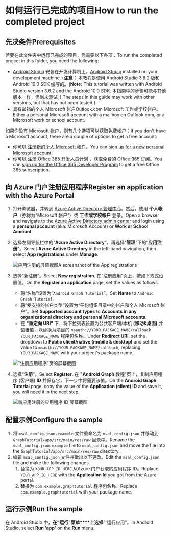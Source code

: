 # <a name="how-to-run-the-completed-project"></a><span data-ttu-id="9ddb3-101">如何运行已完成的项目</span><span class="sxs-lookup"><span data-stu-id="9ddb3-101">How to run the completed project</span></span>

## <a name="prerequisites"></a><span data-ttu-id="9ddb3-102">先决条件</span><span class="sxs-lookup"><span data-stu-id="9ddb3-102">Prerequisites</span></span>

<span data-ttu-id="9ddb3-103">若要在此文件夹中运行已完成的项目，您需要以下各项：</span><span class="sxs-lookup"><span data-stu-id="9ddb3-103">To run the completed project in this folder, you need the following:</span></span>

- <span data-ttu-id="9ddb3-104">[Android Studio](https://developer.android.com/studio/) 安装在开发计算机上。</span><span class="sxs-lookup"><span data-stu-id="9ddb3-104">[Android Studio](https://developer.android.com/studio/) installed on your development machine.</span></span> <span data-ttu-id="9ddb3-105"> (**注意：** 本教程是使用 Android Studio 3.6.2 版和 Android 10.0 SDK 编写的。</span><span class="sxs-lookup"><span data-stu-id="9ddb3-105">(**Note:** This tutorial was written with Android Studio version 3.6.2 and the Android 10.0 SDK.</span></span> <span data-ttu-id="9ddb3-106">本指南中的步骤可能与其他版本一样，但尚未测试。) </span><span class="sxs-lookup"><span data-stu-id="9ddb3-106">The steps in this guide may work with other versions, but that has not been tested.)</span></span>
- <span data-ttu-id="9ddb3-107">具有邮箱的个人 Microsoft 帐户Outlook.com Microsoft 工作或学校帐户。</span><span class="sxs-lookup"><span data-stu-id="9ddb3-107">Either a personal Microsoft account with a mailbox on Outlook.com, or a Microsoft work or school account.</span></span>

<span data-ttu-id="9ddb3-108">如果你没有 Microsoft 帐户，则有几个选项可以获取免费帐户：</span><span class="sxs-lookup"><span data-stu-id="9ddb3-108">If you don't have a Microsoft account, there are a couple of options to get a free account:</span></span>

- <span data-ttu-id="9ddb3-109">你可以 [注册新的个人 Microsoft 帐户](https://signup.live.com/signup?wa=wsignin1.0&rpsnv=12&ct=1454618383&rver=6.4.6456.0&wp=MBI_SSL_SHARED&wreply=https://mail.live.com/default.aspx&id=64855&cbcxt=mai&bk=1454618383&uiflavor=web&uaid=b213a65b4fdc484382b6622b3ecaa547&mkt=E-US&lc=1033&lic=1)。</span><span class="sxs-lookup"><span data-stu-id="9ddb3-109">You can [sign up for a new personal Microsoft account](https://signup.live.com/signup?wa=wsignin1.0&rpsnv=12&ct=1454618383&rver=6.4.6456.0&wp=MBI_SSL_SHARED&wreply=https://mail.live.com/default.aspx&id=64855&cbcxt=mai&bk=1454618383&uiflavor=web&uaid=b213a65b4fdc484382b6622b3ecaa547&mkt=E-US&lc=1033&lic=1).</span></span>
- <span data-ttu-id="9ddb3-110">你可以 [注册 Office 365 开发人员计划](https://developer.microsoft.com/office/dev-program) ，获取免费的 Office 365 订阅。</span><span class="sxs-lookup"><span data-stu-id="9ddb3-110">You can [sign up for the Office 365 Developer Program](https://developer.microsoft.com/office/dev-program) to get a free Office 365 subscription.</span></span>

## <a name="register-an-application-with-the-azure-portal"></a><span data-ttu-id="9ddb3-111">向 Azure 门户注册应用程序</span><span class="sxs-lookup"><span data-stu-id="9ddb3-111">Register an application with the Azure Portal</span></span>

1. <span data-ttu-id="9ddb3-112">打开浏览器，并转到 [Azure Active Directory 管理中心](https://aad.portal.azure.com)。然后，使用 **个人帐户**（亦称为“Microsoft 帐户”）或 **工作或学校帐户** 登录。</span><span class="sxs-lookup"><span data-stu-id="9ddb3-112">Open a browser and navigate to the [Azure Active Directory admin center](https://aad.portal.azure.com) and login using a **personal account** (aka: Microsoft Account) or **Work or School Account**.</span></span>

1. <span data-ttu-id="9ddb3-113">选择左侧导航栏中的“**Azure Active Directory**”，再选择“**管理**”下的“**应用注册**”。</span><span class="sxs-lookup"><span data-stu-id="9ddb3-113">Select **Azure Active Directory** in the left-hand navigation, then select **App registrations** under **Manage**.</span></span>

    ![<span data-ttu-id="9ddb3-114">应用注册的屏幕截图</span><span class="sxs-lookup"><span data-stu-id="9ddb3-114">A screenshot of the App registrations</span></span> ](../../tutorial/images/aad-portal-app-registrations.png)

1. <span data-ttu-id="9ddb3-115">选择“新注册”。</span><span class="sxs-lookup"><span data-stu-id="9ddb3-115">Select **New registration**.</span></span> <span data-ttu-id="9ddb3-116">在“注册应用”页上，按如下方式设置值。</span><span class="sxs-lookup"><span data-stu-id="9ddb3-116">On the **Register an application** page, set the values as follows.</span></span>

    - <span data-ttu-id="9ddb3-117">将“名称”设置为“`Android Graph Tutorial`”。</span><span class="sxs-lookup"><span data-stu-id="9ddb3-117">Set **Name** to `Android Graph Tutorial`.</span></span>
    - <span data-ttu-id="9ddb3-118">将“受支持的帐户类型”设置为“任何组织目录中的帐户和个人 Microsoft 帐户”。</span><span class="sxs-lookup"><span data-stu-id="9ddb3-118">Set **Supported account types** to **Accounts in any organizational directory and personal Microsoft accounts**.</span></span>
    - <span data-ttu-id="9ddb3-119">在 **"重定向 URI"** 下，将下拉列表设置为公共客户端/本机 **(移动&桌面)** 并设置值，以替换为项目的 `msauth://YOUR_PACKAGE_NAME/callback` `YOUR_PACKAGE_NAME` 程序包名称。</span><span class="sxs-lookup"><span data-stu-id="9ddb3-119">Under **Redirect URI**, set the dropdown to **Public client/native (mobile & desktop)** and set the value to `msauth://YOUR_PACKAGE_NAME/callback`, replacing `YOUR_PACKAGE_NAME` with your project's package name.</span></span>

    !["注册应用程序"页的屏幕截图](../../tutorial/images/aad-register-an-app.png)

1. <span data-ttu-id="9ddb3-121">选择“**注册**”。</span><span class="sxs-lookup"><span data-stu-id="9ddb3-121">Select **Register**.</span></span> <span data-ttu-id="9ddb3-122">在 **"Android Graph** 教程"页上，复制应用程序 (客户端) **ID** 并保存它，下一步中将需要该值。</span><span class="sxs-lookup"><span data-stu-id="9ddb3-122">On the **Android Graph Tutorial** page, copy the value of the **Application (client) ID** and save it, you will need it in the next step.</span></span>

    ![新应用注册的应用程序 ID 屏幕截图](../../tutorial/images/aad-application-id.png)

## <a name="configure-the-sample"></a><span data-ttu-id="9ddb3-124">配置示例</span><span class="sxs-lookup"><span data-stu-id="9ddb3-124">Configure the sample</span></span>

1. <span data-ttu-id="9ddb3-125">将 `msal_config.json.example` 文件重命名为 `msal_config.json` 并移动到 `GraphTutorial/app/src/main/res/raw` 目录中。</span><span class="sxs-lookup"><span data-stu-id="9ddb3-125">Rename the `msal_config.json.example` file to `msal_config.json` and move the file into the `GraphTutorial/app/src/main/res/raw` directory.</span></span>
1. <span data-ttu-id="9ddb3-126">编辑 `msal_config.json` 文件并做出以下更改。</span><span class="sxs-lookup"><span data-stu-id="9ddb3-126">Edit the `msal_config.json` file and make the following changes.</span></span>
    1. <span data-ttu-id="9ddb3-127">替换为 `YOUR_APP_ID_HERE` 从Azure 门户获取的应用程序 ID。</span><span class="sxs-lookup"><span data-stu-id="9ddb3-127">Replace `YOUR_APP_ID_HERE` with the **Application Id** you got from the Azure portal.</span></span>
    1. <span data-ttu-id="9ddb3-128">替换为 `com.example.graphtutorial` 程序包名称。</span><span class="sxs-lookup"><span data-stu-id="9ddb3-128">Replace `com.example.graphtutorial` with your package name.</span></span>

## <a name="run-the-sample"></a><span data-ttu-id="9ddb3-129">运行示例</span><span class="sxs-lookup"><span data-stu-id="9ddb3-129">Run the sample</span></span>

<span data-ttu-id="9ddb3-130">在 Android Studio 中，**在"运行"菜单\*\*\*\*上选择"** 运行应用"。</span><span class="sxs-lookup"><span data-stu-id="9ddb3-130">In Android Studio, select **Run 'app'** on the **Run** menu.</span></span>
